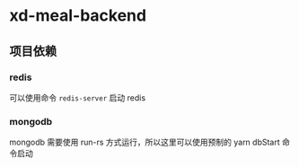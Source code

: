 # xd-meal-backend

##  项目依赖

### redis

可以使用命令  `redis-server` 启动 redis

### mongodb

mongodb 需要使用 run-rs 方式运行，所以这里可以使用预制的 yarn dbStart 命令启动
